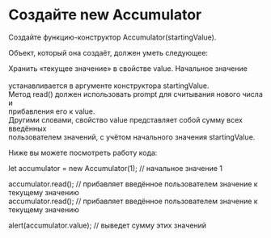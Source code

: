 # Создайте new Accumulator                                                  <br/>

Создайте функцию-конструктор Accumulator(startingValue).                    <br/>

Объект, который она создаёт, должен уметь следующее:                        <br/>    

Хранить «текущее значение» в свойстве value. Начальное значение             <br/>    
устанавливается в аргументе конструктора startingValue.                     <br/>
Метод read() должен использовать prompt для считывания нового числа и       <br/>
прибавления его к value.                                                    <br/>
Другими словами, свойство value представляет собой сумму всех введённых     <br/>
пользователем значений, с учётом начального значения startingValue.         <br/>

Ниже вы можете посмотреть работу кода:                                      <br/>    

let accumulator = new Accumulator(1); // начальное значение 1               <br/>                

accumulator.read(); // прибавляет введённое пользователем значение к        <br/>
текущему значению                                                           <br/>
accumulator.read(); // прибавляет введённое пользователем значение к        <br/>
текущему значению                                                           <br/>

alert(accumulator.value); // выведет сумму этих значений                    <br/>                       